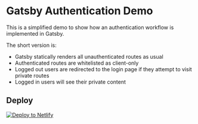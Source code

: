 # Gatsby Authentication Demo

This is a simplified demo to show how an authentication workflow is implemented in Gatsby.

The short version is:

* Gatsby statically renders all unauthenticated routes as usual
* Authenticated routes are whitelisted as client-only
* Logged out users are redirected to the login page if they attempt to visit private routes
* Logged in users will see their private content

## Deploy

[![Deploy to Netlify](https://www.netlify.com/img/deploy/button.svg)](https://app.netlify.com/start/deploy?repository=https://github.com/jlengstorf/gatsby-demo-simple-auth)
